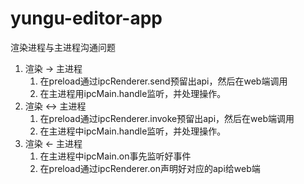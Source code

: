 # yungu-editor-app

渲染进程与主进程沟通问题
1. 渲染 -> 主进程
   1. 在preload通过ipcRenderer.send预留出api，然后在web端调用
   2. 在主进程用ipcMain.handle监听，并处理操作。
2. 渲染 <-> 主进程
   1. 在preload通过ipcRenderer.invoke预留出api，然后在web端调用
   2. 在主进程中ipcMain.handle监听，并处理操作。
3. 渲染 <- 主进程
   1. 在主进程中ipcMain.on事先监听好事件
   2. 在preload通过ipcRenderer.on声明好对应的api给web端
